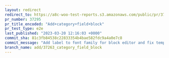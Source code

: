 ```yaml
---
layout: redirect
redirect_to: https://a8c-woo-test-reports.s3.amazonaws.com/public/pr/37295/e2e/index.html
pr_number: 37295
pr_title_encoded: "Add+category+field+block"
pr_test_type: e2e
last_published: "2023-03-20 12:16:03 +0000"
commit_sha: 81c3fb84538c22833354b4bae582fdc9a4a0e7c8
commit_message: "Add label to font family for block editor and fix template"
branch_name: add/37263_category_field_block
---
```

